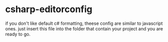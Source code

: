# csharp-editorconfig
if you don't like default c# formatting, theese config are similar to javascript ones.
just insert this file into the folder that contain your project and you are ready to go.